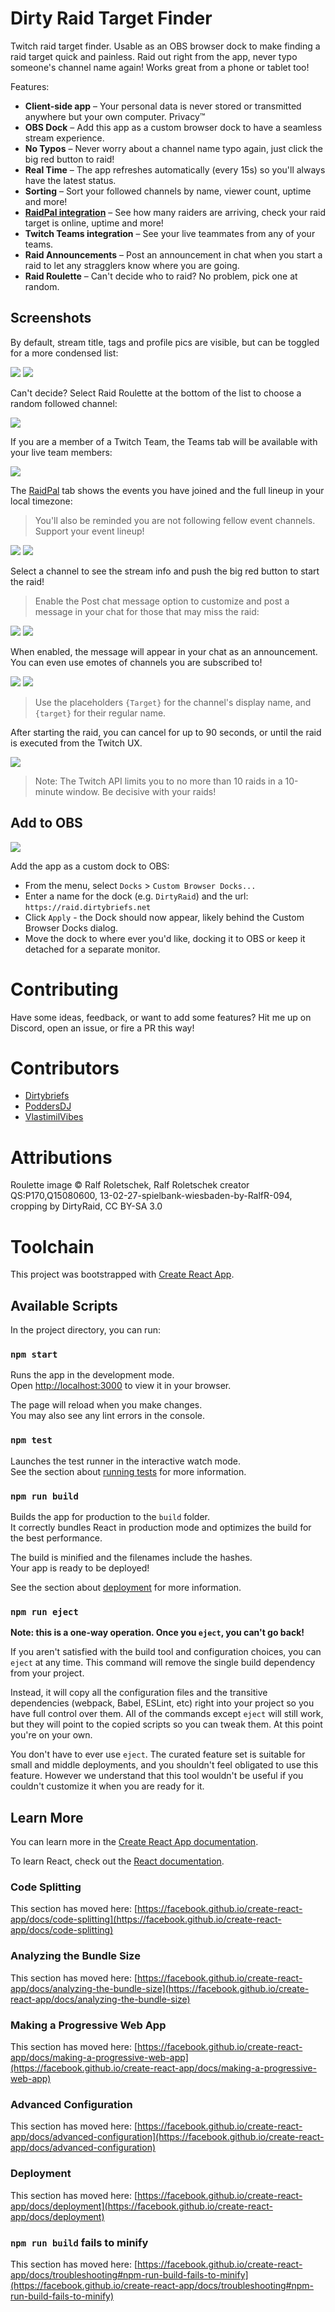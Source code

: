 # Dirty Raid Target Finder

Twitch raid target finder. Usable as an OBS browser dock to make finding a raid target
quick and painless. Raid out right from the app, never typo someone's channel name again! 
Works great from a phone or tablet too! 

Features:
- **Client-side app** – Your personal data is never stored or transmitted anywhere but your own computer. Privacy™
- **OBS Dock** – Add this app as a custom browser dock to have a seamless stream experience.
- **No Typos** – Never worry about a channel name typo again, just click the big red button to raid!
- **Real Time** – The app refreshes automatically (every 15s) so you'll always have the latest status.
- **Sorting** – Sort your followed channels by name, viewer count, uptime and more!
- **[RaidPal integration](https://raidpal.com/)** – See how many raiders are arriving, check your raid target is online, uptime and more!
- **Twitch Teams integration** – See your live teammates from any of your teams.
- **Raid Announcements** – Post an announcement in chat when you start a raid to let any stragglers know where you are going.
- **Raid Roulette** – Can't decide who to raid? No problem, pick one at random.


## Screenshots

By default, stream title, tags and profile pics are visible, but can be toggled for a more condensed list:

![](docs/screenshot-followed-channels.png) ![](docs/screenshot-followed-channels-collapsed-view.png)

Can't decide? Select Raid Roulette at the bottom of the list to choose a random followed channel:

![](docs/screenshot-raid-roulette.png)

If you are a member of a Twitch Team, the Teams tab will be available with your live team members:

![](docs/screenshot-teams-tab.png)

The [RaidPal](https://raidpal.com/) tab shows the events you have joined and the full lineup in your local timezone:
> You'll also be reminded you are not following fellow event channels. Support your event lineup!

![](docs/screenshot-raidpal-tab.png) ![](docs/screenshot-raidpal-tab-not-following.png)

Select a channel to see the stream info and push the big red button to start the raid!
> Enable the Post chat message option to customize and post a message in your chat for those that may miss the raid: 

![](docs/screenshot-raid-modal.png) ![](docs/screenshot-raid-modal-with-message.png)

When enabled, the message will appear in your chat as an announcement. You can even use emotes of channels you are subscribed to!

![](docs/screenshot-chat-announcement.png) ![](docs/screenshot-chat-emotes.png)

> Use the placeholders `{Target}` for the channel's display name, and `{target}` for their regular name.

After starting the raid, you can cancel for up to 90 seconds, or until the raid is executed from the Twitch UX.

![](docs/screenshot-cancel.png)

> Note: The Twitch API limits you to no more than 10 raids in a 10-minute window. Be decisive with your raids!

## Add to OBS
![](docs/obs-docks.gif)

Add the app as a custom dock to OBS:
- From the menu, select `Docks` > `Custom Browser Docks...`
- Enter a name for the dock (e.g. `DirtyRaid`) and the url: `https://raid.dirtybriefs.net`
- Click `Apply` - the Dock should now appear, likely behind the Custom Browser Docks dialog.
- Move the dock to where ever you'd like, docking it to OBS or keep it detached for a separate monitor.

# Contributing

Have some ideas, feedback, or want to add some features? Hit me up on Discord, open an issue, or fire a PR this way!

# Contributors
- [Dirtybriefs](https://twitch.tv/dirtybriefs) 
- [PoddersDJ](https://twitch.tv/poddersdj)
- [VlastimilVibes](https://twitch.tv/vlastimilvibes)

# Attributions

Roulette image © Ralf Roletschek, Ralf Roletschek creator QS:P170,Q15080600, 13-02-27-spielbank-wiesbaden-by-RalfR-094, cropping by DirtyRaid, CC BY-SA 3.0

# Toolchain

This project was bootstrapped with [Create React App](https://github.com/facebook/create-react-app).

## Available Scripts

In the project directory, you can run:

### `npm start`

Runs the app in the development mode.\
Open [http://localhost:3000](http://localhost:3000) to view it in your browser.

The page will reload when you make changes.\
You may also see any lint errors in the console.

### `npm test`

Launches the test runner in the interactive watch mode.\
See the section about [running tests](https://facebook.github.io/create-react-app/docs/running-tests) for more information.

### `npm run build`

Builds the app for production to the `build` folder.\
It correctly bundles React in production mode and optimizes the build for the best performance.

The build is minified and the filenames include the hashes.\
Your app is ready to be deployed!

See the section about [deployment](https://facebook.github.io/create-react-app/docs/deployment) for more information.

### `npm run eject`

**Note: this is a one-way operation. Once you `eject`, you can't go back!**

If you aren't satisfied with the build tool and configuration choices, you can `eject` at any time. This command will remove the single build dependency from your project.

Instead, it will copy all the configuration files and the transitive dependencies (webpack, Babel, ESLint, etc) right into your project so you have full control over them. All of the commands except `eject` will still work, but they will point to the copied scripts so you can tweak them. At this point you're on your own.

You don't have to ever use `eject`. The curated feature set is suitable for small and middle deployments, and you shouldn't feel obligated to use this feature. However we understand that this tool wouldn't be useful if you couldn't customize it when you are ready for it.

## Learn More

You can learn more in the [Create React App documentation](https://facebook.github.io/create-react-app/docs/getting-started).

To learn React, check out the [React documentation](https://reactjs.org/).

### Code Splitting

This section has moved here: [https://facebook.github.io/create-react-app/docs/code-splitting](https://facebook.github.io/create-react-app/docs/code-splitting)

### Analyzing the Bundle Size

This section has moved here: [https://facebook.github.io/create-react-app/docs/analyzing-the-bundle-size](https://facebook.github.io/create-react-app/docs/analyzing-the-bundle-size)

### Making a Progressive Web App

This section has moved here: [https://facebook.github.io/create-react-app/docs/making-a-progressive-web-app](https://facebook.github.io/create-react-app/docs/making-a-progressive-web-app)

### Advanced Configuration

This section has moved here: [https://facebook.github.io/create-react-app/docs/advanced-configuration](https://facebook.github.io/create-react-app/docs/advanced-configuration)

### Deployment

This section has moved here: [https://facebook.github.io/create-react-app/docs/deployment](https://facebook.github.io/create-react-app/docs/deployment)

### `npm run build` fails to minify

This section has moved here: [https://facebook.github.io/create-react-app/docs/troubleshooting#npm-run-build-fails-to-minify](https://facebook.github.io/create-react-app/docs/troubleshooting#npm-run-build-fails-to-minify)
